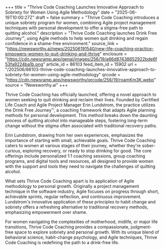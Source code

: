 +++
title = "Thrive Code Coaching Launches Innovative Approach to Sobriety for Women Using Agile Methodology"
date = "2025-06-19T10:00:27Z"
draft = false
summary = "Thrive Code Coaching introduces a unique sobriety program for women, combining Agile project management techniques with personal development to offer a stigma-free path to quitting alcohol."
description = "Thrive Code Coaching launches Drink Free Journey™, using Agile methods to help women quit drinking and regain confidence in a shame-free environment."
source_link = "https://newsworthy.ai/news/202506191540/new-life-coaching-practice-empowers-women-to-quit-drinking-and-thrive"
enclosure = "https://cdn.newsramp.app/genai/images/256/19/a66d87438652922bde6f53fa9224ba1b.png"
article_id = 86103
feed_item_id = 15902
url = "/202506/86103-thrive-code-coaching-launches-innovative-approach-to-sobriety-for-women-using-agile-methodology"
qrcode = "https://cdn.newsramp.app/newsworthy/qrcode/256/19/roamKm3K.webp"
source = "Newsworthy.ai"
+++

<p>Thrive Code Coaching has officially launched, offering a novel approach to women seeking to quit drinking and reclaim their lives. Founded by Certified Life Coach and Agile Project Manager Erin Lundstrom, the practice utilizes the Drink Free Journey™, a coaching framework that adapts Agile planning methods for personal development. This method breaks down the daunting process of quitting alcohol into manageable steps, fostering long-term change without the stigma often associated with traditional recovery paths.</p><p>Erin Lundstrom, drawing from her own experiences, emphasizes the importance of starting with small, achievable goals. Thrive Code Coaching caters to women at various stages of their journey, whether they're sober-curious, exploring recovery, or ready to stop drinking for good. The core offerings include personalized 1:1 coaching sessions, group coaching programs, and digital tools and resources, all designed to provide women with the support and tools they need to navigate the challenges of quitting alcohol.</p><p>What sets Thrive Code Coaching apart is its application of Agile methodology to personal growth. Originally a project management technique in the software industry, Agile focuses on progress through short, achievable sprints, regular reflection, and continuous improvement. Lundstrom's innovative application of these principles to habit change and sobriety offers a refreshing alternative to traditional recovery methods, emphasizing empowerment over shame.</p><p>For women navigating the complexities of motherhood, midlife, or major life transitions, Thrive Code Coaching provides a compassionate, judgment-free space to explore sobriety and personal growth. With its unique blend of behavioral science, habit-change psychology, and Agile techniques, Thrive Code Coaching is redefining the path to a drink-free life.</p>
